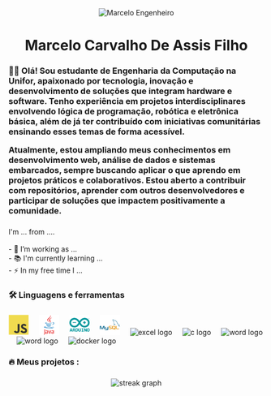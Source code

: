 <div align="center">
  <img <img width="1536" height="1024" alt="Marcelo Engenheiro" src="https://github.com/user-attachments/assets/1cfce869-86b2-4877-b7b1-3e8d026d1141"
  />
</div>

###


###

<h1 align="center">Marcelo Carvalho De Assis Filho</h1>

###

<h3 align="left">👩‍💻 Olá! Sou estudante de Engenharia da Computação na Unifor, apaixonado por tecnologia, inovação e desenvolvimento de soluções que integram hardware e software. Tenho experiência em projetos interdisciplinares envolvendo lógica de programação, robótica e eletrônica básica, além de já ter contribuído com iniciativas comunitárias ensinando esses temas de forma acessível.

Atualmente, estou ampliando meus conhecimentos em desenvolvimento web, análise de dados e sistemas embarcados, sempre buscando aplicar o que aprendo em projetos práticos e colaborativos. Estou aberto a contribuir com repositórios, aprender com outros desenvolvedores e participar de soluções que impactem positivamente a comunidade.</h3>

###

<p align="left">I'm ... from ....<br><br>- 🔭 I’m working as ...<br>- 📚 I'm currently learning ...<br>- ⚡ In my free time I ...</p>

###

<h3 align="left">🛠 Linguagens e ferramentas</h3>

###

<div align="left">
  <img src="https://raw.githubusercontent.com/devicons/devicon/54cfe13ac10eaa1ef817a343ab0a9437eb3c2e08/icons/javascript/javascript-original.svg" width="40" alt="javascript logo" />
  <img width="12" />
  <img src="https://raw.githubusercontent.com/devicons/devicon/54cfe13ac10eaa1ef817a343ab0a9437eb3c2e08/icons/java/java-original-wordmark.svg" width="40" alt="java logo"  />
  <img width="12" />
  <img src="https://raw.githubusercontent.com/devicons/devicon/54cfe13ac10eaa1ef817a343ab0a9437eb3c2e08/icons/arduino/arduino-original-wordmark.svg" width="40" alt="arduino logo"  />
  <img width="12" />
  <img src="https://raw.githubusercontent.com/devicons/devicon/54cfe13ac10eaa1ef817a343ab0a9437eb3c2e08/icons/mysql/mysql-original-wordmark.svg" width="40" alt="mysql logo" />
  <img width="12" />
  <img src="https://github.com/sempostma/office365-icons/blob/master/png/1024/excel.png?raw=true" width="40" alt="excel logo" />
  <img width="12" />
  <img src= "https://raw.githubusercontent.com/simple-icons/simple-icons/fef4deacf91add8bb3b353cd81097b50eb6cc4d0/icons/c.svg" width="40" alt="c logo" />
  <img width="12" />
  <img src= "https://github.com/sempostma/office365-icons/blob/master/png/1024/word.png?raw=true" width="40" alt="word logo" />
  <img width="12" />
  <img src= "https://github.com/losuler/com.cisco.PacketTracer/blob/master/com.cisco.PacketTracer.png?raw=true" width="40" alt="word logo"  />
  <img width="12" />
  <img src="https://cdn.jsdelivr.net/gh/devicons/devicon/icons/docker/docker-plain-wordmark.svg" height="40" alt="docker logo"  />
</div>

###

<h3 align="left">🔥   Meus projetos :</h3>

###

<div align="center">
  <img src="https://streak-stats.demolab.com?user=maurodesouza&locale=en&mode=daily&theme=dark&hide_border=false&border_radius=5&order=3" height="220" alt="streak graph"  />
</div>

